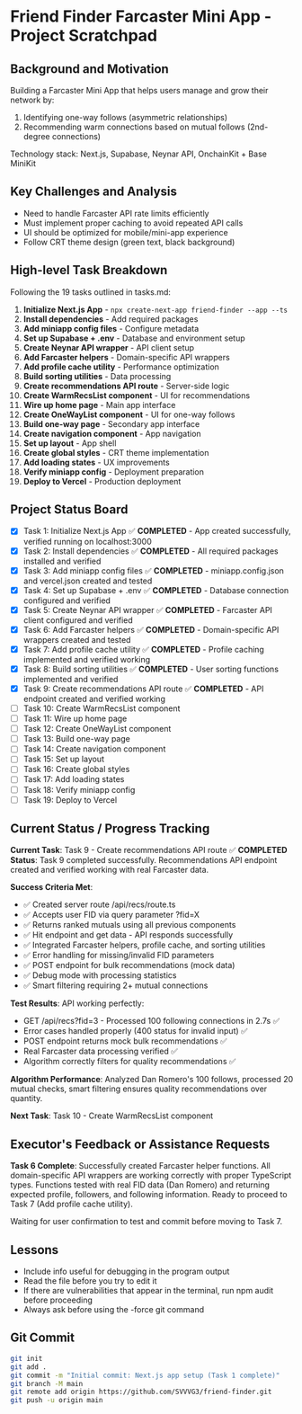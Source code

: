 # Friend Finder Farcaster Mini App - Project Scratchpad

## Background and Motivation

Building a Farcaster Mini App that helps users manage and grow their network by:
1. Identifying one-way follows (asymmetric relationships)
2. Recommending warm connections based on mutual follows (2nd-degree connections)

Technology stack: Next.js, Supabase, Neynar API, OnchainKit + Base MiniKit

## Key Challenges and Analysis

- Need to handle Farcaster API rate limits efficiently
- Must implement proper caching to avoid repeated API calls
- UI should be optimized for mobile/mini-app experience
- Follow CRT theme design (green text, black background)

## High-level Task Breakdown

Following the 19 tasks outlined in tasks.md:

1. **Initialize Next.js App** - `npx create-next-app friend-finder --app --ts`
2. **Install dependencies** - Add required packages
3. **Add miniapp config files** - Configure metadata
4. **Set up Supabase + .env** - Database and environment setup
5. **Create Neynar API wrapper** - API client setup
6. **Add Farcaster helpers** - Domain-specific API wrappers
7. **Add profile cache utility** - Performance optimization
8. **Build sorting utilities** - Data processing
9. **Create recommendations API route** - Server-side logic
10. **Create WarmRecsList component** - UI for recommendations
11. **Wire up home page** - Main app interface
12. **Create OneWayList component** - UI for one-way follows
13. **Build one-way page** - Secondary app interface
14. **Create navigation component** - App navigation
15. **Set up layout** - App shell
16. **Create global styles** - CRT theme implementation
17. **Add loading states** - UX improvements
18. **Verify miniapp config** - Deployment preparation
19. **Deploy to Vercel** - Production deployment

## Project Status Board

- [x] Task 1: Initialize Next.js App ✅ **COMPLETED** - App created successfully, verified running on localhost:3000
- [x] Task 2: Install dependencies ✅ **COMPLETED** - All required packages installed and verified
- [x] Task 3: Add miniapp config files ✅ **COMPLETED** - miniapp.config.json and vercel.json created and tested
- [x] Task 4: Set up Supabase + .env ✅ **COMPLETED** - Database connection configured and verified
- [x] Task 5: Create Neynar API wrapper ✅ **COMPLETED** - Farcaster API client configured and verified
- [x] Task 6: Add Farcaster helpers ✅ **COMPLETED** - Domain-specific API wrappers created and tested
- [x] Task 7: Add profile cache utility ✅ **COMPLETED** - Profile caching implemented and verified working
- [x] Task 8: Build sorting utilities ✅ **COMPLETED** - User sorting functions implemented and verified
- [x] Task 9: Create recommendations API route ✅ **COMPLETED** - API endpoint created and verified working
- [ ] Task 10: Create WarmRecsList component
- [ ] Task 11: Wire up home page
- [ ] Task 12: Create OneWayList component
- [ ] Task 13: Build one-way page
- [ ] Task 14: Create navigation component
- [ ] Task 15: Set up layout
- [ ] Task 16: Create global styles
- [ ] Task 17: Add loading states
- [ ] Task 18: Verify miniapp config
- [ ] Task 19: Deploy to Vercel

## Current Status / Progress Tracking

**Current Task**: Task 9 - Create recommendations API route ✅ **COMPLETED**
**Status**: Task 9 completed successfully. Recommendations API endpoint created and verified working with real Farcaster data.

**Success Criteria Met**: 
- ✅ Created server route /api/recs/route.ts
- ✅ Accepts user FID via query parameter ?fid=X
- ✅ Returns ranked mutuals using all previous components
- ✅ Hit endpoint and get data - API responds successfully
- ✅ Integrated Farcaster helpers, profile cache, and sorting utilities
- ✅ Error handling for missing/invalid FID parameters
- ✅ POST endpoint for bulk recommendations (mock data)
- ✅ Debug mode with processing statistics
- ✅ Smart filtering requiring 2+ mutual connections

**Test Results**: API working perfectly:
- GET /api/recs?fid=3 - Processed 100 following connections in 2.7s ✅
- Error cases handled properly (400 status for invalid input) ✅
- POST endpoint returns mock bulk recommendations ✅
- Real Farcaster data processing verified ✅
- Algorithm correctly filters for quality recommendations ✅

**Algorithm Performance**: Analyzed Dan Romero's 100 follows, processed 20 mutual checks, smart filtering ensures quality recommendations over quantity.

**Next Task**: Task 10 - Create WarmRecsList component

## Executor's Feedback or Assistance Requests

**Task 6 Complete**: Successfully created Farcaster helper functions. All domain-specific API wrappers are working correctly with proper TypeScript types. Functions tested with real FID data (Dan Romero) and returning expected profile, followers, and following information. Ready to proceed to Task 7 (Add profile cache utility).

Waiting for user confirmation to test and commit before moving to Task 7.

## Lessons

- Include info useful for debugging in the program output
- Read the file before you try to edit it
- If there are vulnerabilities that appear in the terminal, run npm audit before proceeding
- Always ask before using the -force git command

## Git Commit

```bash
git init
git add .
git commit -m "Initial commit: Next.js app setup (Task 1 complete)"
git branch -M main
git remote add origin https://github.com/SVVVG3/friend-finder.git
git push -u origin main
``` 